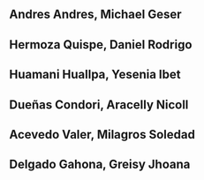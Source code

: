 ## Andres Andres, Michael Geser

## Hermoza Quispe, Daniel Rodrigo

## Huamani Huallpa, Yesenia Ibet

## Dueñas Condori, Aracelly Nicoll

## Acevedo Valer, Milagros Soledad

## Delgado Gahona, Greisy Jhoana
